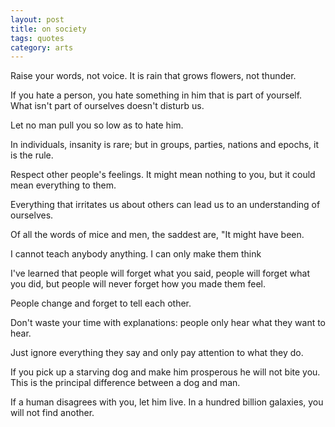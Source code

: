 ```yaml
---
layout: post
title: on society
tags: quotes
category: arts 
---
```



Raise your words, not voice. It is rain that grows flowers, not thunder.

If you hate a person, you hate something in him that is part of yourself. What isn't part of ourselves doesn't disturb us.
 
Let no man pull you so low as to hate him.

In individuals, insanity is rare; but in groups, parties, nations and epochs, it is the rule.


Respect other people's feelings. It might mean nothing to you, but it could mean everything to them.

Everything that irritates us about others can lead us to an understanding of ourselves.

Of all the words of mice and men, the saddest are, "It might have been.

I cannot teach anybody anything. I can only make them think

I've learned that people will forget what you said, people will forget what you did, but people will never forget how you made them feel.


People change and forget to tell each other.

Don't waste your time with explanations: people only hear what they want to hear.

Just ignore everything they say and only pay attention to what they do.

If you pick up a starving dog and make him prosperous he will not bite you. This is the principal difference between a dog and man.


If a human disagrees with you, let him live. In a hundred billion galaxies, you will not find another.
